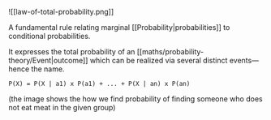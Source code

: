![[law-of-total-probability.png]]

A fundamental rule relating marginal [[Probability|probabilities]] to conditional probabilities.

It expresses the total probability of an [[maths/probability-theory/Event|outcome]] which can be realized via several distinct events—hence the name.

`P(X) = P(X | a1) x P(a1) + ... + P(X | an) x P(an) `

(the image shows the how we find probability of finding someone who does not eat meat in the given group)
